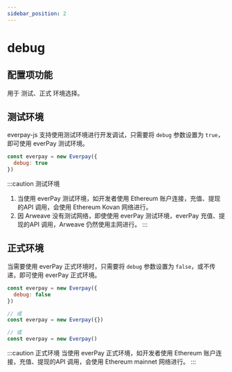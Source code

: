 ```yaml
---
sidebar_position: 2
---
```


# debug

## 配置项功能

用于 测试、正式 环境选择。

## 测试环境

everpay-js 支持使用测试环境进行开发调试，只需要将 `debug` 参数设置为 `true`，即可使用 everPay 测试环境。

```js
const everpay = new Everpay({
  debug: true
})
```

:::caution 测试环境
1. 当使用 everPay 测试环境，如开发者使用 Ethereum 账户连接，充值、提现的API 调用，会使用 Ethereum Kovan 网络进行。
2. 因 Arweave 没有测试网络，即使使用 everPay 测试环境，everPay 充值、提现的API 调用，Arweave 仍然使用主网进行。
:::

## 正式环境

当需要使用 everPay 正式环境时，只需要将 `debug` 参数设置为 `false`，或不传递，即可使用 everPay 正式环境。

```js
const everpay = new Everpay({
  debug: false
})

// 或
const everpay = new Everpay({})

// 或
const everpay = new Everpay()
```

:::caution 正式环境
当使用 everPay 正式环境，如开发者使用 Ethereum 账户连接，充值、提现的API 调用，会使用 Ethereum mainnet 网络进行。
:::